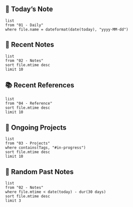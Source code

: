 ## 📅 Today’s Note
```dataview
list
from "01 - Daily"
where file.name = dateformat(date(today), "yyyy-MM-dd")
```
## 🧠 Recent Notes  
```dataview
list
from "02 - Notes"
sort file.mtime desc
limit 10
```
## 📚 Recent References
```dataview
list
from "04 - Reference"
sort file.mtime desc
limit 10
```
## 🚧 Ongoing Projects
```dataview
list
from "03 - Projects"
where contains(Tags, "#in-progress")
sort file.mtime desc
limit 10
```
## 🔁 Random Past Notes

```dataview
list
from "02 - Notes"
where file.mtime < date(today) - dur(30 days)
sort file.mtime desc
limit 3
```

